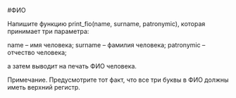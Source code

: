 #ФИО

Напишите функцию print_fio(name, surname, patronymic), которая принимает три параметра:

name – имя человека;
surname – фамилия человека;
patronymic – отчество человека;

а затем выводит на печать ФИО человека.

Примечание. Предусмотрите тот факт, что все три буквы в ФИО должны иметь верхний регистр.